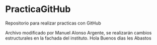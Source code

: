 # PracticaGitHub
Repositorio para realizar practicas con GitHub

Archivo modificado por Manuel Alonso Argente, se realizarán cambios estructurales en la fachada del instituto.
Hola Buenos días Ies Abastos
